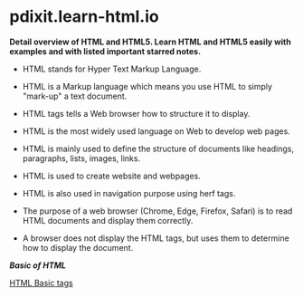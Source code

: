 # pdixit.learn-html.io

**Detail overview of HTML and HTML5. Learn HTML and HTML5 easily with examples and with listed important starred notes.**

- HTML stands for Hyper Text Markup Language.

- HTML is a Markup language which means you use HTML to simply "mark-up" a text document.

- HTML tags tells a Web browser how to structure it to display.

- HTML is the most widely used language on Web to develop web pages.

- HTML is mainly used to define the structure of documents like headings, paragraphs, lists, images, links.

- HTML is used to create website and webpages.

- HTML is also used in navigation purpose using herf tags.

- The purpose of a web browser (Chrome, Edge, Firefox, Safari) is to read HTML documents and display them correctly.

- A browser does not display the HTML tags, but uses them to determine how to display the document.

**_Basic of HTML_**

[HTML Basic tags](https://pdixit.learn-html.io/basic-tags.html)
